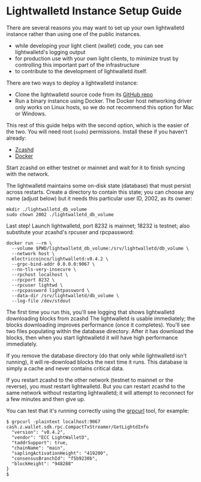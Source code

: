 Lightwalletd Instance Setup Guide
=================================

There are several reasons you may want to set up your own lightwalletd instance rather than using one of the public instances.

- while developing your light client (wallet) code, you can see lightwalletd's logging output
- for production use with your own light clients, to minimize trust by controlling this important part of the infrastructure
- to contribute to the development of lightwalletd itself.

There are two ways to deploy a lightwalletd instance:

- Clone the lightwalletd source code from its [GitHub repo](https://github.com/zcash/lightwalletd/)
- Run a binary instance using Docker. The Docker host networking driver only works on Linux hosts, so we do not recommend this option for Mac or Windows.

This rest of this guide helps with the second option, which is the easier of the two.
You will need root (`sudo`) permissions. Install these if you haven't already:

- [Zcashd](file:///home/larry/gitlab/zcash-docs/build/html/rtd_pages/zcashd.html#install)
- [Docker](https://docs.docker.com/get-docker/)

Start zcashd on either testnet or mainnet and wait for it to finish syncing with the network.

The lightwalletd maintains some on-disk state (database) that must persist across restarts.
Create a directory to contain this state; you can choose any name (adjust below) but it needs
this particular user ID, 2002, as its owner:

```
mkdir ./lightwalletd_db_volume
sudo chown 2002 ./lightwalletd_db_volume
```
Last step! Launch lightwalletd,
port 8232 is mainnet; 18232 is testnet; also substitute your zcashd's rpcuser and rpcpassword:

```
docker run --rm \
  --volume $PWD/lightwalletd_db_volume:/srv/lightwalletd/db_volume \
  --network host \
  electriccoinco/lightwalletd:v0.4.2 \
  --grpc-bind-addr 0.0.0.0:9067 \
  --no-tls-very-insecure \
  --rpchost localhost \
  --rpcport 8232 \
  --rpcuser lightwd \
  --rpcpassword lightpassword \
  --data-dir /srv/lightwalletd/db_volume \
  --log-file /dev/stdout
```

The first time you run this, you'll see logging that shows lightwalletd downloading blocks
from zcashd The lightwalletd is usable immediately; the blocks downloading improves
performance (once it completes). You'll see two files populating within the database
directory. After it has download the blocks, then when you start lightwalletd it will
have high performance immediately.

If you remove the database directory (do that only while lightwalletd isn't running), it
will re-download blocks the next time it runs. This database is simply a cache and
never contains critical data.

If you restart zcashd to the other network (testnet to mainnet or the reverse), you
must restart lightwalletd. But you can restart zcashd to the same network without
restarting lightwalletd; it will attempt to reconnect for a few minutes and then give up.

You can test that it's running correctly using the [grpcurl](https://github.com/fullstorydev/grpcurl) tool,
for example:

```
$ grpcurl -plaintext localhost:9067 cash.z.wallet.sdk.rpc.CompactTxStreamer/GetLightdInfo
  "version": "v0.4.2",
  "vendor": "ECC LightWalletD",
  "taddrSupport": true,
  "chainName": "main",
  "saplingActivationHeight": "419200",
  "consensusBranchId": "f5b9230b",
  "blockHeight": "948288"
}
$ 
```
